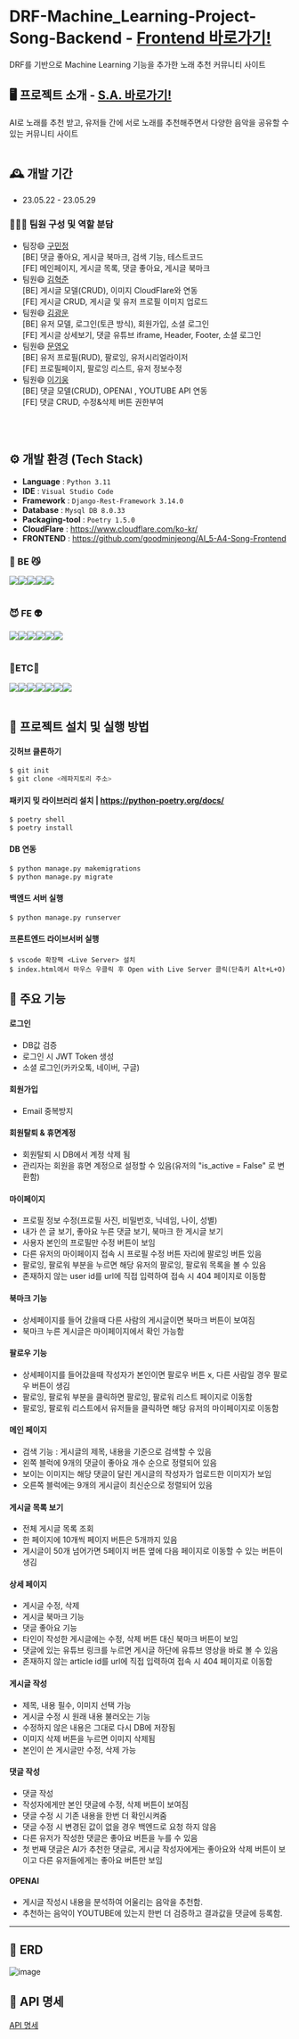 # DRF-Machine_Learning-Project-Song-Backend - <a href="https://github.com/goodminjeong/AI_5-A4-Song-Frontend">Frontend 바로가기!</a>
DRF를 기반으로 Machine Learning 기능을 추가한 노래 추천 커뮤니티 사이트

## 🖥️ 프로젝트 소개 - <a href="https://www.notion.so/woongpang/S-A-35075ce26cb641379fca5fc4dbf8d151">S.A. 바로가기!</a>
AI로 노래를 추천 받고, 유저들 간에 서로 노래를 추천해주면서 다양한 음악을 공유할 수 있는 커뮤니티 사이트
<br>
<br>

## 🕰️ 개발 기간
* 23.05.22 - 23.05.29

### 🧑‍🤝‍🧑 팀원 구성 및 역할 분담
- 팀장😄 <a href="https://guco.tistory.com/">구민정</a><br>[BE] 댓글 좋아요, 게시글 북마크, 검색 기능, 테스트코드 <br>[FE] 메인페이지, 게시글 목록, 댓글 좋아요, 게시글 북마크
- 팀원😄 <a href="https://velog.io/@rlagurwns112">김혁준</a><br> [BE] 게시글 모델(CRUD), 이미지 CloudFlare와 연동 <br>[FE] 게시글 CRUD, 게시글 및 유저 프로필 이미지 업로드
- 팀원😄 <a href="https://codemte.tistory.com/">김광운</a><br>[BE] 유저 모델, 로그인(토큰 방식), 회원가입, 소셜 로그인 <br>[FE] 게시글 상세보기, 댓글 유튜브 iframe, Header, Footer, 소셜 로그인
- 팀원😄 <a href="https://05-archives.tistory.com/">문영오</a><br>[BE] 유저 프로필(RUD), 팔로잉, 유저시리얼라이저   <br>[FE] 프로필페이지, 팔로잉 리스트, 유저 정보수정 
- 팀원😄 <a href="https://woongpang.tistory.com/">이기웅</a><br>[BE] 댓글 모델(CRUD), OPENAI , YOUTUBE API 연동 <br>[FE] 댓글 CRUD, 수정&삭제 버튼 권한부여
<br>
<br>

## ⚙️ 개발 환경 (Tech Stack)
- **Language** : `Python 3.11`
- **IDE** : `Visual Studio Code`
- **Framework** : `Django-Rest-Framework 3.14.0`
- **Database** : `Mysql DB 8.0.33`
- **Packaging-tool** : `Poetry 1.5.0`
- **CloudFlare** : https://www.cloudflare.com/ko-kr/
- **FRONTEND** : https://github.com/goodminjeong/AI_5-A4-Song-Frontend

### <b>🦊 BE 😼</b>

<img src="https://img.shields.io/badge/python-3776AB?style=for-the-badge&logo=python&logoColor=white"><img src="https://img.shields.io/badge/django-092E20?style=for-the-badge&logo=django&logoColor=white"><img src="https://img.shields.io/badge/poetry-60A5FA?style=for-the-badge&logo=poetry&logoColor=white"/><img src="https://img.shields.io/badge/mysql-4479A1?style=for-the-badge&logo=mysql&logoColor=white"><img src="https://img.shields.io/badge/openai-412991?style=for-the-badge&logo=openai&logoColor=white"/>
<br>
<br>

### <b>😈 FE 👽</b>

<img src="https://img.shields.io/badge/html5-E34F26?style=for-the-badge&logo=html5&logoColor=white"><img src="https://img.shields.io/badge/css-1572B6?style=for-the-badge&logo=css3&logoColor=white"><img src="https://img.shields.io/badge/javascript-F7DF1E?style=for-the-badge&logo=javascript&logoColor=black"><img src="https://img.shields.io/badge/bootstrap-7952B3?style=for-the-badge&logo=bootstrap&logoColor=white"><img src="https://img.shields.io/badge/ionicons-3880FF?style=for-the-badge&logo=ionic&logoColor=white"/><img src="https://img.shields.io/badge/figma-F24E1E?style=for-the-badge&logo=figma&logoColor=white">
<br>
<br>

### <b>🦝ETC🦄</b>

<img src="https://img.shields.io/badge/git-F05032?style=for-the-badge&logo=git&logoColor=white"><img src="https://img.shields.io/badge/cloudflare-F38020?style=for-the-badge&logo=cloudflare&logoColor=white"/><img src="https://img.shields.io/badge/gunicorn-499848?style=for-the-badge&logo=gunicorn&logoColor=white"><img src="https://img.shields.io/badge/NGINX-009639?style=for-the-badge&logo=nginx&logoColor=white"/><img src="https://img.shields.io/badge/amazonec2-FF9900?style=for-the-badge&logo=amazonec2&logoColor=white"/><img src="https://img.shields.io/badge/amazons3-569A31?style=for-the-badge&logo=amazons3&logoColor=white"/><img src="https://img.shields.io/badge/visualstudiocode-007ACC?style=for-the-badge&logo=visualstudiocode&logoColor=white"/>
<br>
<br>



## 🔑 프로젝트 설치 및 실행 방법
#### 깃허브 클론하기
```bash
$ git init
$ git clone <레파지토리 주소>
```
#### 패키지 밎 라이브러리 설치 | https://python-poetry.org/docs/
```bash
$ poetry shell
$ poetry install
```
#### DB 연동
```bash
$ python manage.py makemigrations
$ python manage.py migrate
```
#### 백엔드 서버 실행
```bash
$ python manage.py runserver
```
#### 프론트엔드 라이브서버 실행
```
$ vscode 확장팩 <Live Server> 설치
$ index.html에서 마우스 우클릭 후 Open with Live Server 클릭(단축키 Alt+L+O)
```

## 📌 주요 기능
#### 로그인 
- DB값 검증
- 로그인 시 JWT Token 생성
- 소셜 로그인(카카오톡, 네이버, 구글)

#### 회원가입 
- Email 중복방지

#### 회원탈퇴 & 휴면계정
- 회원탈퇴 시 DB에서 계정 삭제 됨
- 관리자는 회원을 휴면 계정으로 설정할 수 있음(유저의 "is_active = False" 로 변환함)

#### 마이페이지
- 프로필 정보 수정(프로필 사진, 비밀번호, 닉네임, 나이, 성별)
- 내가 쓴 글 보기, 좋아요 누른 댓글 보기, 북마크 한 게시글 보기
- 사용자 본인의 프로필만 수정 버튼이 보임
- 다른 유저의 마이페이지 접속 시 프로필 수정 버튼 자리에 팔로잉 버튼 있음
- 팔로잉, 팔로워 부분을 누르면 해당 유저의 팔로잉, 팔로워 목록을 볼 수 있음
- 존재하지 않는 user id를 url에 직접 입력하여 접속 시 404 페이지로 이동함

#### 북마크 기능
- 상세페이지를 들어 갔을때 다른 사람의 게시글이면 북마크 버튼이 보여짐
- 북마크 누른 게시글은 마이페이지에서 확인 가능함

#### 팔로우 기능
- 상세페이지를 들어갔을때 작성자가 본인이면 팔로우 버튼 x, 다른 사람일 경우 팔로우 버튼이 생김
- 팔로잉, 팔로워 부분을 클릭하면 팔로잉, 팔로워 리스트 페이지로 이동함
- 팔로잉, 팔로워 리스트에서 유저들을 클릭하면 해당 유저의 마이페이지로 이동함

#### 메인 페이지 
- 검색 기능 : 게시글의 제목, 내용을 기준으로 검색할 수 있음
- 왼쪽 블럭에 9개의 댓글이 좋아요 개수 순으로 정렬되어 있음
- 보이는 이미지는 해당 댓글이 달린 게시글의 작성자가 업로드한 이미지가 보임
- 오른쪽 블럭에는 9개의 게시글이 최신순으로 정렬되어 있음

#### 게시글 목록 보기
- 전체 게시글 목록 조회
- 한 페이지에 10개씩 페이지 버튼은 5개까지 있음
- 게시글이 50개 넘어가면 5페이지 버튼 옆에 다음 페이지로 이동할 수 있는 버튼이 생김

#### 상세 페이지
- 게시글 수정, 삭제
- 게시글 북마크 기능
- 댓글 좋아요 기능
- 타인이 작성한 게시글에는 수정, 삭제 버튼 대신 북마크 버튼이 보임
- 댓글에 있는 유튜브 링크를 누르면 게시글 하단에 유튜브 영상을 바로 볼 수 있음
- 존재하지 않는 article id를 url에 직접 입력하여 접속 시 404 페이지로 이동함

#### 게시글 작성
- 제목, 내용 필수, 이미지 선택 가능
- 게시글 수정 시 원래 내용 불러오는 기능
- 수정하지 않은 내용은 그대로 다시 DB에 저장됨
- 이미지 삭제 버튼을 누르면 이미지 삭제됨
- 본인이 쓴 게시글만 수정, 삭제 가능

#### 댓글 작성
- 댓글 작성
- 작성자에게만 본인 댓글에 수정, 삭제 버튼이 보여짐
- 댓글 수정 시 기존 내용을 한번 더 확인시켜줌
- 댓글 수정 시 변경된 값이 없을 경우 백엔드로 요청 하지 않음
- 다른 유저가 작성한 댓글은 좋아요 버튼을 누를 수 있음
- 첫 번째 댓글은 AI가 추천한 댓글로, 게시글 작성자에게는 좋아요와 삭제 버튼이 보이고 다른 유저들에게는 좋아요 버튼만 보임

#### OPENAI
- 게시글 작성시 내용을 분석하여 어울리는 음악을 추천함. 
- 추천하는 음악이 YOUTUBE에 있는지 한번 더 검증하고 결과값을 댓글에 등록함. 

***
💜 ERD
------
![image](https://i.postimg.cc/C1MDYs8T/image.png)

💚 API 명세
------
[API 명세](https://www.notion.so/woongpang/S-A-35075ce26cb641379fca5fc4dbf8d151?pvs=4#a18840f6ed144a77af7ccc44adb0ec84)
